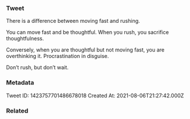 ### Tweet
There is a difference between moving fast and rushing.

You can move fast and be thoughtful. When you rush, you sacrifice thoughtfulness.

Conversely, when you are thoughtful but not moving fast, you are overthinking it. Procrastination in disguise.

Don’t rush, but don’t wait.

### Metadata
Tweet ID: 1423757701486678018
Created At: 2021-08-06T21:27:42.000Z

### Related

